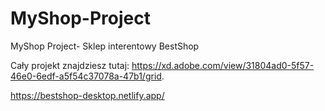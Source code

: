 # MyShop-Project
MyShop Project- Sklep interentowy BestShop

Cały projekt znajdziesz tutaj: https://xd.adobe.com/view/31804ad0-5f57-46e0-6edf-a5f54c37078a-47b1/grid.

https://bestshop-desktop.netlify.app/

